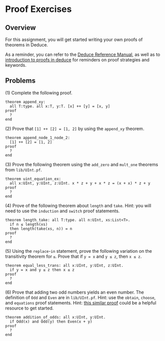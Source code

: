 # Proof Exercises

## Overview

For this assignment, you will get started writing your own proofs of theorems
in Deduce.

As a reminder, you can refer to the [Deduce Reference Manual](https://jsiek.github.io/deduce/pages/reference.html),
as well as to [introduction to proofs in deduce](https://jsiek.github.io/deduce/pages/deduce-proofs.html#)
for reminders on proof strategies and keywords.

## Problems

(1) Complete the following proof.

```{.deduce^#append_node_x_node_y}
theorem append_xy:
  all T:type. all x:T, y:T. [x] ++ [y] = [x, y]
proof
  ?
end
```

(2) Prove that `[1] ++ [2] = [1, 2]` by using the `append_xy` theorem.

```{.deduce^#append_node_1_node_2}
theorem append_node_1_node_2:
  [1] ++ [2] = [1, 2]
proof
  ?
end
```

(3) Prove the following theorem using the `add_zero` and `mult_one`
theorems from `lib/UInt.pf`.

```{.deduce^#uint_equation_ex}
theorem uint_equation_ex: 
  all x:UInt, y:UInt, z:UInt. x * z + y + x * z = (x + x) * z + y
proof
  ?
end
```


(4) Prove of the following theorem about `length` and `take`.
Hint: you will need to use the `induction` and `switch` proof statements.

```{.deduce^#length_take}
theorem length_take: all T:type. all n:UInt, xs:List<T>.
  if n ≤ length(xs)
  then length(take(xs, n)) = n
proof
  ?
end
```

(5) Using the `replace`-`in` statement, prove the following variation
on the transitivity theorem for `≤`. Prove that if `y = x` and 
`y ≤ z`, then `x ≤ z`.

```{.deduce^#equal_less_trans}
theorem equal_less_trans: all x:UInt, y:UInt, z:UInt.
  if y = x and y ≤ z then x ≤ z
proof
  ?
end
```

(6) Prove that adding two odd numbers yields an even number.  The
definition of `Odd` and `Even` are in `lib/UInt.pf`.  Hint: use the
`obtain`, `choose`, and `equations` proof statements. Hint: [this similar 
proof](https://jsiek.github.io/deduce/pages/deduce-proofs.html#reasoning-about-some-exists-and-asking-for-help) could be a helpful resource to get started.

```{.deduce^#addition_of_odds}
theorem addition_of_odds: all x:UInt, y:UInt. 
  if Odd(x) and Odd(y) then Even(x + y)
proof
  ?
end
```
